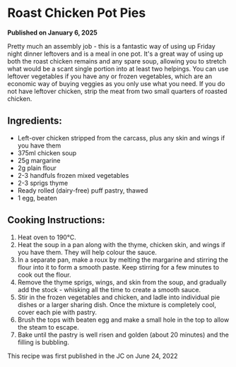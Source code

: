 # Roast Chicken Pot Pies

**Published on January 6, 2025**

Pretty much an assembly job - this is a fantastic way of using up Friday night dinner leftovers and is a meal in one pot. It's a great way of using up both the roast chicken remains and any spare soup, allowing you to stretch what would be a scant single portion into at least two helpings. You can use leftover vegetables if you have any or frozen vegetables, which are an economic way of buying veggies as you only use what you need. If you do not have leftover chicken, strip the meat from two small quarters of roasted chicken.

## Ingredients:
- Left-over chicken stripped from the carcass, plus any skin and wings if you have them  
- 375ml chicken soup  
- 25g margarine  
- 2g plain flour  
- 2-3 handfuls frozen mixed vegetables  
- 2-3 sprigs thyme  
- Ready rolled (dairy-free) puff pastry, thawed  
- 1 egg, beaten  

## Cooking Instructions:
1. Heat oven to 190°C.  
2. Heat the soup in a pan along with the thyme, chicken skin, and wings if you have them. They will help colour the sauce.  
3. In a separate pan, make a roux by melting the margarine and stirring the flour into it to form a smooth paste. Keep stirring for a few minutes to cook out the flour.  
4. Remove the thyme sprigs, wings, and skin from the soup, and gradually add the stock - whisking all the time to create a smooth sauce.  
5. Stir in the frozen vegetables and chicken, and ladle into individual pie dishes or a larger sharing dish. Once the mixture is completely cool, cover each pie with pastry.  
6. Brush the tops with beaten egg and make a small hole in the top to allow the steam to escape.  
7. Bake until the pastry is well risen and golden (about 20 minutes) and the filling is bubbling.  

This recipe was first published in the JC on June 24, 2022

